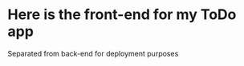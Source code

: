 <h1>Here is the front-end for my ToDo app</h1>
<p>Separated from back-end for deployment purposes</p>
